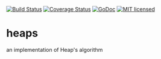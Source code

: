 [![Build Status](https://travis-ci.com/algds/heaps.svg?branch=main)](https://travis-ci.com/algds/heaps)
[![Coverage Status](https://coveralls.io/repos/github/algds/heaps/badge.svg?branch=main)](https://coveralls.io/github/algds/heaps?branch=main)
[![GoDoc](https://godoc.org/github.com/algds/heaps?status.svg)](https://godoc.org/github.com/algds/heaps)
[![MIT licensed](https://img.shields.io/badge/license-MIT-blue.svg)](./LICENSE)

# heaps
an implementation of Heap's algorithm
